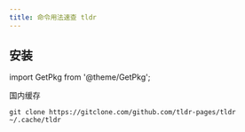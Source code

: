 ```yaml
---
title: 命令用法速查 tldr
---
```


## 安装

import GetPkg from '@theme/GetPkg';

<GetPkg name="tldr" dnf pacman yarn />

国内缓存

    git clone https://gitclone.com/github.com/tldr-pages/tldr ~/.cache/tldr
